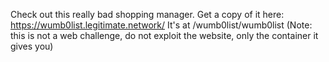 Check out this really bad shopping manager. Get a copy of it here: https://wumb0list.legitimate.network/ It's at /wumb0list/wumb0list (Note: this is not a web challenge, do not exploit the website, only the container it gives you)